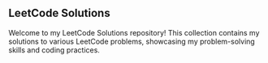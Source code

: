 <h2>LeetCode Solutions</h2>
Welcome to my LeetCode Solutions repository! This collection contains my solutions to various LeetCode problems, showcasing my problem-solving skills and coding practices.
